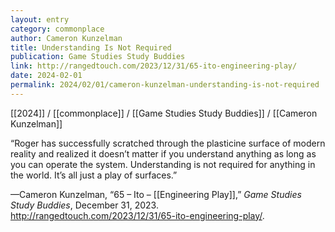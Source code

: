 ```yaml
---
layout: entry
category: commonplace
author: Cameron Kunzelman
title: Understanding Is Not Required
publication: Game Studies Study Buddies
link: http://rangedtouch.com/2023/12/31/65-ito-engineering-play/
date: 2024-02-01
permalink: 2024/02/01/cameron-kunzelman-understanding-is-not-required
---
```


[[2024]] / [[commonplace]] / [[Game Studies Study Buddies]] / [[Cameron Kunzelman]]

“Roger has successfully scratched through the plasticine surface of modern reality and realized it doesn’t matter if you understand anything as long as you can operate the system. Understanding is not required for anything in the world. It’s all just a play of surfaces.”

—Cameron Kunzelman, “65 – Ito – [[Engineering Play]],” *Game Studies Study Buddies*, December 31, 2023. <http://rangedtouch.com/2023/12/31/65-ito-engineering-play/>.